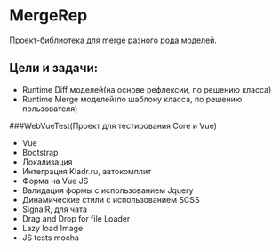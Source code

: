 # MergeRep

Проект-библиотека для merge разного рода моделей. 

## Цели и задачи:
- Runtime Diff моделей(на основе рефлексии, по решению класса)
- Runtime Merge моделей(по шаблону класса, по решению пользователя)

###WebVueTest(Проект для тестирования Core и Vue)
- Vue 
- Bootstrap
- Локализация
- Интеграция Kladr.ru, автокомплит
- Форма на Vue JS
- Валидация формы с использованием Jquery
- Динамические стили с использованием SCSS
- SignalR, для чата
- Drag and Drop for file Loader
- Lazy load Image
- JS tests mocha
